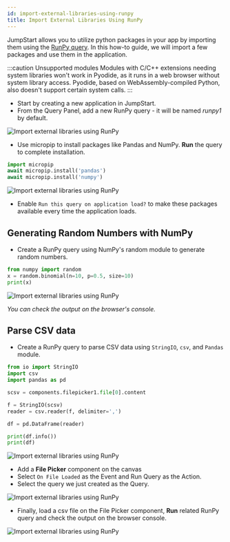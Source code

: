 ```yaml
---
id: import-external-libraries-using-runpy
title: Import External Libraries Using RunPy
---
```

<div style={{paddingBottom:'24px'}}>

JumpStart allows you to utilize python packages in your app by importing them using the [RunPy query](/docs/data-sources/run-py). 
In this how-to guide, we will import a few packages and use them in the application.

</div>

:::caution Unsupported modules
Modules with C/C++ extensions needing system libraries won't work in Pyodide, as it runs in a web browser without system library access. Pyodide, based on WebAssembly-compiled Python, also doesn't support certain system calls.
:::

<div style={{paddingTop:'24px', paddingBottom:'24px'}}>

- Start by creating a new application in JumpStart.
- From the Query Panel, add a new RunPy query - it will be named *runpy1* by default.

<div style={{textAlign: 'left', marginBotton: '15px'}}>
    <img className="screenshot-full" src="/img/how-to/import-python/runpy.png" alt="Import external libraries using RunPy" />
</div>

- Use micropip to install packages like Pandas and NumPy. **Run** the query to complete installation.

```python
import micropip
await micropip.install('pandas')
await micropip.install('numpy')
```
    
<div style={{textAlign: 'center'}}>
    <img className="screenshot-full" src="/img/how-to/import-python/installing.png" alt="Import external libraries using RunPy"/>
</div>

- Enable `Run this query on application load?` to make these packages available every time the application loads.

</div>

<div style={{paddingTop:'24px', paddingBottom:'24px'}}>

## Generating Random Numbers with NumPy

- Create a RunPy query using NumPy's random module to generate random numbers.

```python
from numpy import random
x = random.binomial(n=10, p=0.5, size=10)
print(x)
```

<div style={{textAlign: 'center'}}>
    <img className="screenshot-full" src="/img/how-to/import-python/random.gif" alt="Import external libraries using RunPy"/>
</div>

*You can check the output on the browser's console.*

</div>

<div style={{paddingTop:'24px', paddingBottom:'24px'}}>

## Parse CSV data

- Create a RunPy query to parse CSV data using `StringIO`, `csv`, and `Pandas` module.

```python
from io import StringIO
import csv
import pandas as pd

scsv = components.filepicker1.file[0].content

f = StringIO(scsv)
reader = csv.reader(f, delimiter=',')

df = pd.DataFrame(reader)

print(df.info())
print(df)
```

<div style={{textAlign: 'center'}}>
    <img className="screenshot-full" src="/img/how-to/import-python/csvparse.png" alt="Import external libraries using RunPy"/>
</div>

- Add a **File Picker** component on the canvas
- Select  `On File Loaded` as the Event and Run Query as the Action.
- Select the query we just created as the Query. 

<div style={{textAlign: 'center'}}>
    <img className="screenshot-full" src="/img/how-to/import-python/event.png" alt="Import external libraries using RunPy"/>
</div>

- Finally, load a csv file on the File Picker component, **Run** related RunPy query and check the output on the browser console.

<div style={{textAlign: 'center'}}>
    <img className="screenshot-full" src="/img/how-to/import-python/console.gif" alt="Import external libraries using RunPy"/>
</div>
    

</div>